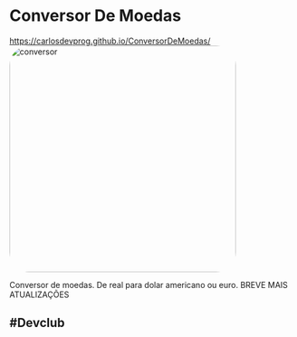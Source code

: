 # Conversor De Moedas
 https://carlosdevprog.github.io/ConversorDeMoedas/<br>
<img align="center" alt="conversor" height="400" style="border-radius:35px;" src="https://media.discordapp.net/attachments/971165654352793643/976300344143392808/CONVERSOR.png?width=334&height=554">

<p>Conversor de moedas. De real para dolar americano ou euro.
BREVE MAIS ATUALIZAÇÕES</p>

## #Devclub

